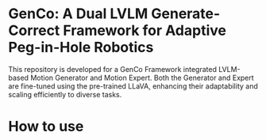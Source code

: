 # GenCo: A Dual LVLM Generate-Correct Framework for Adaptive Peg-in-Hole Robotics
This repository is developed for a GenCo Framework integrated LVLM-based Motion Generator and Motion Expert.
Both the Generator and Expert are fine-tuned using the pre-trained LLaVA, enhancing their adaptability and scaling efficiently to diverse tasks.

# How to use
